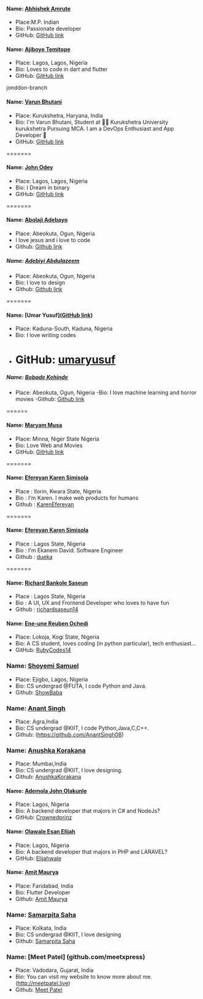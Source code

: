 #### Name: [Abhishek Amrute](https://github.com/ABHISHEK-AMRUTE)

- Place:M.P. Indian
- Bio: Passionate developer
- GitHub: [GitHub link](https://github.com/ABHISHEK-AMRUTE)


#### Name: [Ajiboye Temitope](https://github.com/tayormi)

- Place: Lagos, Lagos, Nigeria
- Bio: Loves to code in dart and flutter
- GitHub: [GitHub link](https://github.com/tayormi)

jonddon-branch

#### Name: [Varun Bhutani](https://github.com/jonddon)

- Place: Kurukshetra, Haryana, India
- Bio: I'm Varun Bhutani, Student at 👨‍💻 Kurukshetra University kurukshetra Pursuing MCA. I am a DevOps Enthusiast and App Developer 🙏
- GitHub: [GitHub link](https://github.com/varunbhutani98)

=======

#### Name: [John Odey](https://github.com/jonddon)

- Place: Lagos, Lagos, Nigeria
- Bio: I Dream in binary
- GitHub: [GitHub link](https://github.com/jonddon)

=======

#### Name: [Abolaji Adebayo](https://seunbayo.github.io)

- Place: Abeokuta, Ogun, Nigeria
- I love jesus and i love to code
- Github: [Github link](https://github.com/seunbayo)

##### Name: [Adebiyi Abdulazeem](https://abdulazeemEMNT.github.com)

- Place: Abeokuta, Ogun, Nigeria
- Bio: I love to design
- Github: [Github link](https://github.com/abdulazeemEMNT)

=======

#### Name: [Umar Yusuf]([GitHub link](https://github.com/umaryusuf))

- Place: Kaduna-South, Kaduna, Nigeria
- Bio: I love writing codes
- # GitHub: [umaryusuf](<[https://github.com/umaryusuf](https://github.com/umaryusuf)>)

##### Name: [Bobade Kehinde](https://github.com/BobadeKenny)

- Place: Abeokuta, Ogun, Nigeria
  -Bio: I love machine learning and horror movies
  -Github: [Github link](https://github.com/BobadeKenny)

======

#### Name: [Maryam Musa](https://github.com/mhariham)

- Place: Minna, Niger State Nigeria
- Bio: Love Web and Movies
- GitHub: [GitHub link](https://github.com/mhahriham)

=======

#### Name: [Efereyan Karen Simisola](https://github.com/karenEfereyan)

- Place : Ilorin, Kwara State, Nigeria
- Bio : I'm Karen. I make web products for humans
- Github : [KarenEfereyan](https://github.com/karenEfereyan)

=======

#### Name: [Efereyan Karen Simisola](https://github.com/karenEfereyan)

- Place : Lagos State, Nigeria
- Bio : I'm Ekanem David. Software Engineer
- Github : [dueka](https://github.com/dueka)

=======

#### Name: [Richard Bankole Saseun](https://github.com/richardsaseun14)

- Place : Lagos State, Nigeria
- Bio : A UI, UX and Frontend Developer who loves to have fun
- Github : [richardsaseun14](https://github.com/richardsaseun14)

#### Name: [Ene-une Reuben Ochedi](https://github.com/RubyCodes14)

- Place: Lokoja, Kogi State, Nigeria
- Bio: A CS student, loves coding (in python particular), tech enthusiast...
- GitHub: [RubyCodes14](https://github.com/RubyCodes14)

### Name: [Shoyemi Samuel](https://github.com/ShowBaba)

- Place: Ejigbo, Lagos, Nigeria
- Bio: CS undergrad @FUTA, I code Python and Java.
- Github: [ShowBaba](https://github.com/ShowBaba)
### Name: [Anant Singh](https://github.com/AnantSingh08)

- Place: Agra,India
- Bio: CS undergrad @KIIT, I code Python,Java,C,C++.
- Github: (https://github.com/AnantSingh08)


### Name: [Anushka Korakana](https://github.com/Anushkakorakana)

- Place: Mumbai,India
- Bio: CS undergrad @KIIT, I love designing.
- Github: [AnushkaKorakana](https://github.com/Anushkakorakana)


#### Name: [Ademola John Olakunle](https://github.com/Crownedprinz)
- Place: Lagos, Nigeria
- Bio:  A backend developer that majors in C# and NodeJs?
- GitHub: [Crownedprinz](https://github.com/Crownedprinz)

#### Name: [Olawale Esan Elijah](https://github.com/elijahwale)
- Place: Lagos, Nigeria
- Bio:  A backend developer that majors in PHP and LARAVEL?
- GitHub: [Elijahwale](https://github.com/elijahwale)


#### Name: [Amit Maurya](https://github.com/amitmaurya7374)
- Place: Faridabad, India
- Bio: Flutter Developer
- Github: [Amit Maurya](https://github.com/amitmaurya7374)

### Name: [Samarpita Saha](github.com/samarpitasaha)

- Place: Kolkata, India
- Bio: CS undergrad @KIIT, I love designing
- Github: [Samarpita Saha](github.com/samarpitasaha)


### Name: [Meet Patel] (github.com/meetxpress)
- Place: Vadodara, Gujarat, India
- Bio: You can visit my website to know more about me. (http://meetpatel.live)
- Github: [Meet Patel](github.com/meetxpress)
